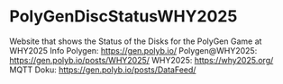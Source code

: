 # PolyGenDiscStatusWHY2025
Website that shows the Status of the Disks for the PolyGen Game at WHY2025
Info Polygen: https://gen.polyb.io/
Polygen@WHY2025: https://gen.polyb.io/posts/WHY2025/
WHY2025: https://why2025.org/
MQTT Doku: https://gen.polyb.io/posts/DataFeed/
